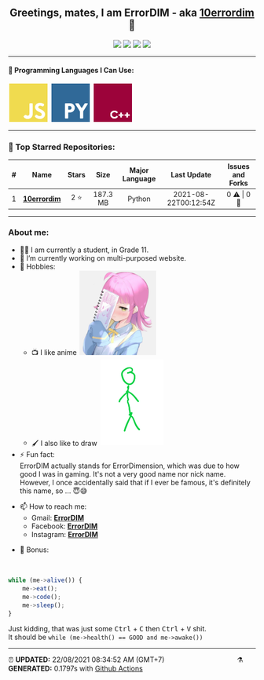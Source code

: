 <div align = "center">


## Greetings, mates, I am ErrorDIM - aka [10errordim](https://github.com/10errordim) 👋

<img src="https://img.shields.io/badge/2-STARS-8cecff?style=for-the-badge">

<img src="https://img.shields.io/badge/1-REPOS-f2e174?style=for-the-badge">

<img src="https://img.shields.io/badge/1-FOLLOWERS-ff9eb6?style=for-the-badge">

<img src="https://estruyf-github.azurewebsites.net/api/VisitorHit?user=10errordim&repo=10errordim&countColor=#0ffc03">

<hr>
</div>

<h4>🧬 Programming Languages I Can Use:</h4>
<span>
	<img style="margin: 0 2px" width="78" src="assets/icons/js.png" title="JavaScript">
	<img style="margin: 0 2px" width="78" src="assets/icons/py.png" title="Python">
	<img style="margin: 0 2px" width="78" src="assets/icons/cpp.png" title="C++">
</span>
<hr>

<h3>🥇 Top Starred Repositories:</h3>


|#|Name|Stars|Size|Major Language|Last Update|Issues and Forks|
|:-:|:---:|:---:|:---:|:---:|:---:|:--:|
|1|**[10errordim](https://github.com/10errordim/10errordim)**|2 ⭐|187.3 MB|Python|2021-08-22T00:12:54Z|0 ⚠  \|  0 🍴|


<hr>

<h3> About me:</h3>

- 👨‍🎓 I am currently a student, in Grade 11.
- 🔭 I’m currently working on multi-purposed website.
- 💖 Hobbies:
	- 📺 I like anime <img style="margin: 0 2px" width="156" src="assets/Drawing/My Waifu.jpg" title="Tennoji Rinna">
	- 🖌️ I also like to draw <img style="margin: 0 2px" width="130" src="assets/Drawing/Stickman.png" title="instagram.com/nhvuu_05">
- ⚡ Fun fact: 
  <br> ErrorDIM actually stands for ErrorDimension, which was due to how good I was in gaming. It's not a very good name nor nick name. <br> However, I once accidentally said that if I ever be famous, it's definitely this name, so ... 😇😅
* 📫 How to reach me:
  - Gmail: **[ErrorDIM](mrxiaolin2005@gmail.com)**
  - Facebook:  **[ErrorDIM](facebook.com/errordim)**
  - Instagram:  **[ErrorDIM]()**
- 🦴 Bonus:
<br>
<p>

```js
while (me->alive()) {
	me->eat();
	me->code();
	me->sleep();
}  
```
Just kidding, that was just some <kbd>Ctrl</kbd> + <kbd>C</kbd> then <kbd>Ctrl</kbd> + <kbd>V</kbd> shit. <br> It should be `while (me->health() == GOOD and me->awake())`

</p>

<hr>

<span style="clear: both">
	<span align="left">⏰ <b>UPDATED:</b> 22/08/2021 08:34:52 AM (GMT+7)</span>
	<span>&emsp;&emsp;&emsp;&emsp;&emsp;&emsp;&emsp;&emsp;&emsp;&emsp;</span>
	<span align="right">⚗ <b>GENERATED:</b> 0.1797s with <a href="https://github.com/10errordim/10errordim/actions" target="_blank">Github Actions</a></span>
</span>